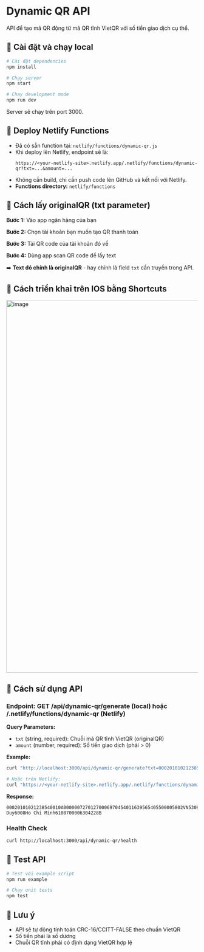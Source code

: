 # Dynamic QR API

API để tạo mã QR động từ mã QR tĩnh VietQR với số tiền giao dịch cụ thể.

## 🔧 Cài đặt và chạy local

```bash
# Cài đặt dependencies
npm install

# Chạy server
npm start

# Chạy development mode
npm run dev
```

Server sẽ chạy trên port 3000.

## 🚀 Deploy Netlify Functions

- Đã có sẵn function tại: `netlify/functions/dynamic-qr.js`
- Khi deploy lên Netlify, endpoint sẽ là:
  ```
  https://<your-netlify-site>.netlify.app/.netlify/functions/dynamic-qr?txt=...&amount=...
  ```
- Không cần build, chỉ cần push code lên GitHub và kết nối với Netlify.
- **Functions directory:** `netlify/functions`

## 📱 Cách lấy originalQR (txt parameter)

**Bước 1:** Vào app ngân hàng của bạn

**Bước 2:** Chọn tài khoản bạn muốn tạo QR thanh toán

**Bước 3:** Tải QR code của tài khoản đó về

**Bước 4:** Dùng app scan QR code để lấy text

➡️ **Text đó chính là originalQR** - hay chính là field `txt` cần truyền trong API.

## 📱 Cách triển khai trên IOS bằng Shortcuts
<img width="985" height="980" alt="image" src="https://github.com/user-attachments/assets/3f36a5ad-45ff-443a-a1ab-39cf4a8e66aa" />


## 🚀 Cách sử dụng API

### Endpoint: GET /api/dynamic-qr/generate (local) hoặc /.netlify/functions/dynamic-qr (Netlify)

**Query Parameters:**
- `txt` (string, required): Chuỗi mã QR tĩnh VietQR (originalQR)
- `amount` (number, required): Số tiền giao dịch (phải > 0)

**Example:**
```bash
curl "http://localhost:3000/api/dynamic-qr/generate?txt=00020101021238540010A00000072701270006970454011639565802VN5309Tran%20Duy6008Ho%20Chi%20Minh610870000630466E4&amount=50000"

# Hoặc trên Netlify:
curl "https://<your-netlify-site>.netlify.app/.netlify/functions/dynamic-qr?txt=...&amount=..."
```

**Response:**
```
00020101021238540010A00000072701270006970454011639565405500005802VN5309Tran Duy6008Ho Chi Minh6108700006304228B
```

### Health Check

```bash
curl http://localhost:3000/api/dynamic-qr/health
```

## 🧪 Test API

```bash
# Test với example script
npm run example

# Chạy unit tests
npm test
```

## 📝 Lưu ý

- API sẽ tự động tính toán CRC-16/CCITT-FALSE theo chuẩn VietQR
- Số tiền phải là số dương
- Chuỗi QR tĩnh phải có định dạng VietQR hợp lệ
